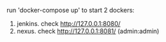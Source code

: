 run 'docker-compose up' to start 2 dockers:
1. jenkins. check http://127.0.0.1:8080/
2. nexus. check http://127.0.0.1:8081/  (admin:admin)
